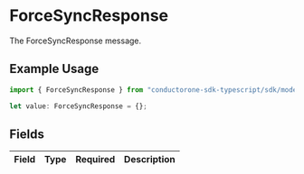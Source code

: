 # ForceSyncResponse

The ForceSyncResponse message.

## Example Usage

```typescript
import { ForceSyncResponse } from "conductorone-sdk-typescript/sdk/models/shared";

let value: ForceSyncResponse = {};
```

## Fields

| Field       | Type        | Required    | Description |
| ----------- | ----------- | ----------- | ----------- |